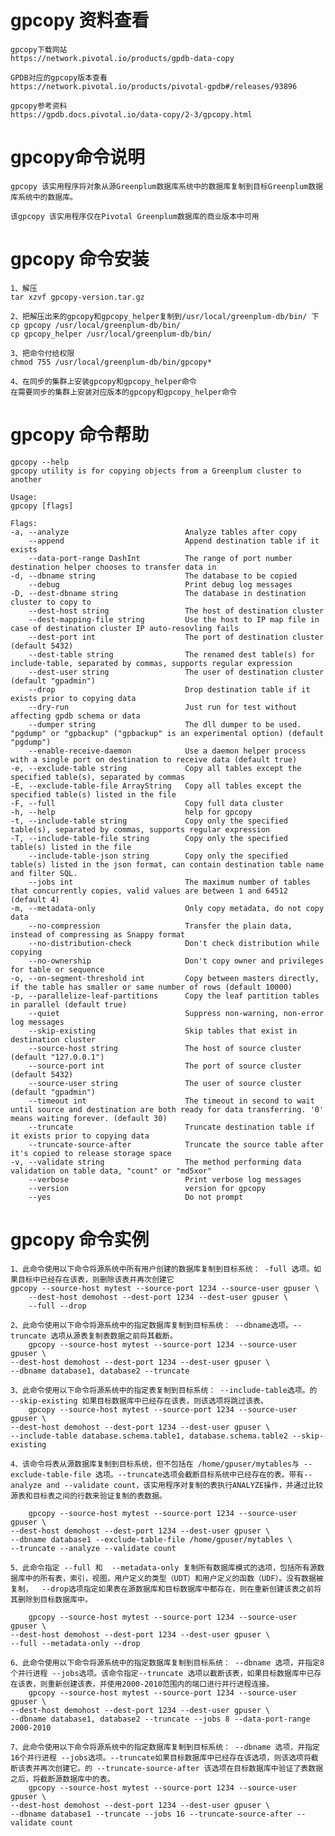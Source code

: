 # gpcopy 资料查看
	
	gpcopy下载网站
	https://network.pivotal.io/products/gpdb-data-copy
	
	GPDB对应的gpcopy版本查看
	https://network.pivotal.io/products/pivotal-gpdb#/releases/93896
	
	gpcopy参考资料
	https://gpdb.docs.pivotal.io/data-copy/2-3/gpcopy.html
	
	
# gpcopy命令说明
	gpcopy 该实用程序将对象从源Greenplum数据库系统中的数据库复制到目标Greenplum数据库系统中的数据库。
	
	该gpcopy 该实用程序仅在Pivotal Greenplum数据库的商业版本中可用
 
# gpcopy 命令安装
	1、解压
	tar xzvf gpcopy-version.tar.gz
	
	2、把解压出来的gpcopy和gpcopy_helper复制到/usr/local/greenplum-db/bin/ 下
	cp gpcopy /usr/local/greenplum-db/bin/
	cp gpcopy_helper /usr/local/greenplum-db/bin/
	
	3、把命令付给权限
	chmod 755 /usr/local/greenplum-db/bin/gpcopy*
	
	4、在同步的集群上安装gpcopy和gpcopy_helper命令
	在需要同步的集群上安装对应版本的gpcopy和gpcopy_helper命令
	
# gpcopy 命令帮助

	gpcopy --help
	gpcopy utility is for copying objects from a Greenplum cluster to another
	
	Usage:
	gpcopy [flags]
	
	Flags:
	-a, --analyze                          Analyze tables after copy
		--append                           Append destination table if it exists
		--data-port-range DashInt          The range of port number destination helper chooses to transfer data in
	-d, --dbname string                    The database to be copied
		--debug                            Print debug log messages
	-D, --dest-dbname string               The database in destination cluster to copy to
		--dest-host string                 The host of destination cluster
		--dest-mapping-file string         Use the host to IP map file in case of destination cluster IP auto-resovling fails
		--dest-port int                    The port of destination cluster (default 5432)
		--dest-table string                The renamed dest table(s) for include-table, separated by commas, supports regular expression
		--dest-user string                 The user of destination cluster (default "gpadmin")
		--drop                             Drop destination table if it exists prior to copying data
		--dry-run                          Just run for test without affecting gpdb schema or data
		--dumper string                    The dll dumper to be used. "pgdump" or "gpbackup" ("gpbackup" is an experimental option) (default "pgdump")
		--enable-receive-daemon            Use a daemon helper process with a single port on destination to receive data (default true)
	-e, --exclude-table string             Copy all tables except the specified table(s), separated by commas
	-E, --exclude-table-file ArrayString   Copy all tables except the specified table(s) listed in the file
	-F, --full                             Copy full data cluster
	-h, --help                             help for gpcopy
	-t, --include-table string             Copy only the specified table(s), separated by commas, supports regular expression
	-T, --include-table-file string        Copy only the specified table(s) listed in the file
		--include-table-json string        Copy only the specified table(s) listed in the json format, can contain destination table name and filter SQL.
		--jobs int                         The maximum number of tables that concurrently copies, valid values are between 1 and 64512 (default 4)
	-m, --metadata-only                    Only copy metadata, do not copy data
		--no-compression                   Transfer the plain data, instead of compressing as Snappy format
		--no-distribution-check            Don't check distribution while copying
		--no-ownership                     Don't copy owner and privileges for table or sequence
	-o, --on-segment-threshold int         Copy between masters directly, if the table has smaller or same number of rows (default 10000)
	-p, --parallelize-leaf-partitions      Copy the leaf partition tables in parallel (default true)
		--quiet                            Suppress non-warning, non-error log messages
		--skip-existing                    Skip tables that exist in destination cluster
		--source-host string               The host of source cluster (default "127.0.0.1")
		--source-port int                  The port of source cluster (default 5432)
		--source-user string               The user of source cluster (default "gpadmin")
		--timeout int                      The timeout in second to wait until source and destination are both ready for data transferring. '0' means waiting forever. (default 30)
		--truncate                         Truncate destination table if it exists prior to copying data
		--truncate-source-after            Truncate the source table after it's copied to release storage space
	-v, --validate string                  The method performing data validation on table data, "count" or "md5xor"
		--verbose                          Print verbose log messages
		--version                          version for gpcopy
		--yes                              Do not prompt
	
	
	
# gpcopy 命令实例
	1、此命令使用以下命令将源系统中所有用户创建的数据库复制到目标系统： -full 选项。如果目标中已经存在该表，则删除该表并再次创建它
	gpcopy --source-host mytest --source-port 1234 --source-user gpuser \ 
		--dest-host demohost --dest-port 1234 --dest-user gpuser \ 
		--full --drop
	
	2、此命令使用以下命令将源系统中的指定数据库复制到目标系统： --dbname选项。--truncate 选项从源表复制表数据之前将其截断。
		gpcopy --source-host mytest --source-port 1234 --source-user gpuser \
	--dest-host demohost --dest-port 1234 --dest-user gpuser \
	--dbname database1, database2 --truncate
		
	3、此命令使用以下命令将源系统中的指定表复制到目标系统： --include-table选项。的 --skip-existing 如果目标数据库中已经存在该表，则该选项将跳过该表。
		gpcopy --source-host mytest --source-port 1234 --source-user gpuser \
	--dest-host demohost --dest-port 1234 --dest-user gpuser \
	--include-table database.schema.table1, database.schema.table2 --skip-existing
		
	4、该命令将表从源数据库复制到目标系统，但不包括在 /home/gpuser/mytables与 --exclude-table-file 选项。--truncate选项会截断目标系统中已经存在的表。带有--analyze and --validate count，该实用程序对复制的表执行ANALYZE操作，并通过比较源表和目标表之间的行数来验证复制的表数据。
		
		gpcopy --source-host mytest --source-port 1234 --source-user gpuser \
	--dest-host demohost --dest-port 1234 --dest-user gpuser \
	--dbname database1 --exclude-table-file /home/gpuser/mytables \
	--truncate --analyze --validate count
	
	5、此命令指定 --full 和  --metadata-only 复制所有数据库模式的选项，包括所有源数据库中的所有表，索引，视图，用户定义的类型（UDT）和用户定义的函数（UDF）。没有数据被复制，  --drop选项指定如果表在源数据库和目标数据库中都存在，则在重新创建该表之前将其删除到目标数据库中。
		
		gpcopy --source-host mytest --source-port 1234 --source-user gpuser \
	--dest-host demohost --dest-port 1234 --dest-user gpuser \
	--full --metadata-only --drop
	
	6、此命令使用以下命令将源系统中的指定数据库复制到目标系统： --dbname 选项，并指定8个并行进程 --jobs选项。该命令指定--truncate 选项以截断该表，如果目标数据库中已存在该表，则重新创建该表，并使用2000-2010范围内的端口进行并行进程连接。
		gpcopy --source-host mytest --source-port 1234 --source-user gpuser \
	--dest-host demohost --dest-port 1234 --dest-user gpuser \
	--dbname database1, database2 --truncate --jobs 8 --data-port-range 2000-2010
		
	7、此命令使用以下命令将源系统中的指定数据库复制到目标系统： --dbname 选项，并指定16个并行进程 --jobs选项。--truncate如果目标数据库中已经存在该选项，则该选项将截断该表并再次创建它。的 --truncate-source-after 该选项在目标数据库中验证了表数据之后，将截断源数据库中的表。
		gpcopy --source-host mytest --source-port 1234 --source-user gpuser \
	--dest-host demohost --dest-port 1234 --dest-user gpuser \
	--dbname database1 --truncate --jobs 16 --truncate-source-after --validate count
	